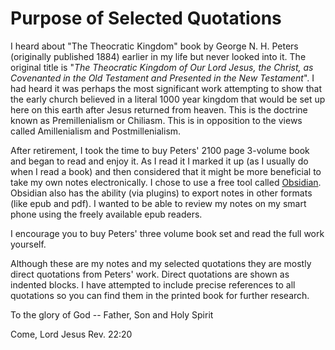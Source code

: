 # Purpose of Selected Quotations

I heard about "The Theocratic Kingdom" book by George N. H. Peters (originally published 1884) earlier in my life but never looked into it. The original title is "*The Theocratic Kingdom of Our Lord Jesus, the Christ, as Covenanted in the Old Testament and Presented in the New Testament*".  I had heard it was perhaps the most significant work attempting to show that the early church believed in a literal 1000 year kingdom that would be set up here on this earth after Jesus returned from heaven.  This is the doctrine known as Premillenialism or Chiliasm.  This is in opposition to the views called Amillenialism and Postmillenialism.

After retirement, I took the time to buy Peters' 2100 page 3-volume book and began to read and enjoy it.  As I read it I marked it up (as I usually do when I read a book) and then considered that it might be more beneficial to take my own notes electronically.  I chose to use a free tool called [Obsidian](https://obsidian.md/).  Obsidian also has the ability (via plugins) to export notes in other formats (like epub and pdf). I wanted to be able to review my notes on my smart phone using the freely available epub readers. 

I encourage you to buy Peters' three volume book set and read the full work yourself. 

Although these are my notes and my selected quotations they are mostly direct quotations from Peters' work. Direct quotations are shown as indented blocks. I have attempted to include precise references to all quotations so you can find them in the printed book for further research.

To the glory of God -- Father, Son and Holy Spirit

Come, Lord Jesus
Rev. 22:20
